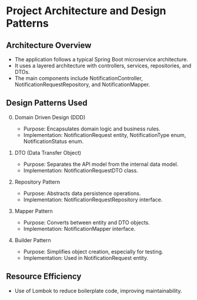 # Project Architecture and Design Patterns

## Architecture Overview
- The application follows a typical Spring Boot microservice architecture.
- It uses a layered architecture with controllers, services, repositories, and DTOs.
- The main components include NotificationController, NotificationRequestRepository, and NotificationMapper.

## Design Patterns Used

0. Domain Driven Design (DDD)
   - Purpose: Encapsulates domain logic and business rules.
   - Implementation: NotificationRequest entity, NotificationType enum, NotificationStatus enum.
   
1. DTO (Data Transfer Object)
    - Purpose: Separates the API model from the internal data model.
    - Implementation: NotificationRequestDTO class.

2. Repository Pattern
    - Purpose: Abstracts data persistence operations.
    - Implementation: NotificationRequestRepository interface.

3. Mapper Pattern
    - Purpose: Converts between entity and DTO objects.
    - Implementation: NotificationMapper interface.

4. Builder Pattern
    - Purpose: Simplifies object creation, especially for testing.
    - Implementation: Used in NotificationRequest entity.

## Resource Efficiency
- Use of Lombok to reduce boilerplate code, improving maintainability.